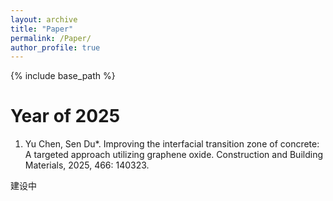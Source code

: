 ```yaml
---
layout: archive
title: "Paper"
permalink: /Paper/
author_profile: true
---
```


{% include base_path %}

Year of 2025
===
1. Yu Chen, Sen Du*. Improving the interfacial transition zone of concrete: A targeted approach utilizing graphene oxide. Construction and Building Materials, 2025, 466: 140323.

建设中
